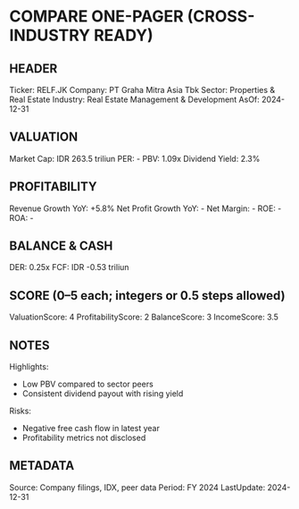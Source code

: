 # COMPARE ONE-PAGER (CROSS-INDUSTRY READY)

## HEADER
Ticker: RELF.JK
Company: PT Graha Mitra Asia Tbk
Sector: Properties & Real Estate
Industry: Real Estate Management & Development
AsOf: 2024-12-31

## VALUATION
Market Cap: IDR 263.5 triliun
PER: -
PBV: 1.09x
Dividend Yield: 2.3%

## PROFITABILITY
Revenue Growth YoY: +5.8%
Net Profit Growth YoY: -
Net Margin: -
ROE: -
ROA: -

## BALANCE & CASH
DER: 0.25x
FCF: IDR -0.53 triliun

## SCORE (0–5 each; integers or 0.5 steps allowed)
ValuationScore: 4
ProfitabilityScore: 2
BalanceScore: 3
IncomeScore: 3.5

## NOTES
Highlights:
- Low PBV compared to sector peers
- Consistent dividend payout with rising yield

Risks:
- Negative free cash flow in latest year
- Profitability metrics not disclosed

## METADATA
Source: Company filings, IDX, peer data
Period: FY 2024
LastUpdate: 2024-12-31